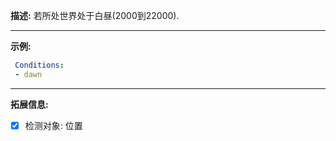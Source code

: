 **描述:** 若所处世界处于白昼(2000到22000).

---

**示例:**

```yaml
 Conditions:
 - dawn
```

---

**拓展信息:**

- [x] 检测对象: 位置